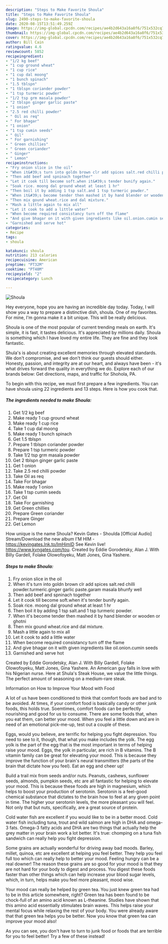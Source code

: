 ```yaml
---
description: "Steps to Make Favorite Shoula"
title: "Steps to Make Favorite Shoula"
slug: 2490-steps-to-make-favorite-shoula
date: 2020-08-15T13:51:49.259Z
image: https://img-global.cpcdn.com/recipes/ae4b2d643a16a8f6/751x532cq70/shoula-recipe-main-photo.jpg
thumbnail: https://img-global.cpcdn.com/recipes/ae4b2d643a16a8f6/751x532cq70/shoula-recipe-main-photo.jpg
cover: https://img-global.cpcdn.com/recipes/ae4b2d643a16a8f6/751x532cq70/shoula-recipe-main-photo.jpg
author: Bill Cain
ratingvalue: 4.6
reviewcount: 5852
recipeingredient:
- "1/2 kg beef"
- "1 cup ground wheat"
- "1 cup rice"
- "1 cup dal moong"
- "1 bunch spinach"
- "1.5 tblspn"
- "1 tblspn coriander powder"
- "1 tsp turmeric powder"
- "1/2 tsp grm masala powder"
- "2 tblspn ginger garlic paste"
- "1 onion"
- "2.5 red chilli powder"
- " Oil as req"
- " For bhagar"
- "1 onion"
- "1 tsp cumin seeds"
- " Oil"
- " For garnishing"
- " Green chillies"
- " Green coriander"
- " Ginger"
- " Lemon"
recipeinstructions:
- "Fry onion slice in the oil"
- "When it&#39;s turn into goldn brown clr add spices salt.red chilli powder.turmeric.ginger garlic paste.garam masala bhunfy well"
- "Then add beef and spninach together"
- "Let it cook till become soft.when it&#39;s tender bunify again."
- "Soak rice. moong dal ground wheat at least 1 hr"
- "Then boil it by adding 1 tsp salt.and 1 tsp turmeric powder."
- "When it&#39;s become tender then mashed it by hand blender or wooden or ghotni"
- "Then mix gound wheat.rice and dal mixture."
- "Mash a little again to mix all"
- "Let it cook to add a little water"
- "When become required consistancy turn off the flame"
- "And give bhagar on it with given ingredients like oil.onion.cumin seeds"
- "Garnished and serve hot"
categories:
- Recipe
tags:
- shoula

katakunci: shoula 
nutrition: 213 calories
recipecuisine: American
preptime: "PT32M"
cooktime: "PT40M"
recipeyield: "2"
recipecategory: Lunch

---
```



![Shoula](https://img-global.cpcdn.com/recipes/ae4b2d643a16a8f6/751x532cq70/shoula-recipe-main-photo.jpg)

Hey everyone, hope you are having an incredible day today. Today, I will show you a way to prepare a distinctive dish, shoula. One of my favorites. For mine, I'm gonna make it a bit unique. This will be really delicious.

Shoula is one of the most popular of current trending meals on earth. It's simple, it is fast, it tastes delicious. It's appreciated by millions daily. Shoula is something which I have loved my entire life. They are fine and they look fantastic.

Shula&#39;s is about creating excellent memories through elevated standards. We don&#39;t compromise, and we don&#39;t think our guests should either. Honesty, passion, and integrity are at our heart, and always have been - it&#39;s what drives forward the quality in everything we do. Explore each of our brands below: Get directions, maps, and traffic for Shohola, PA.


To begin with this recipe, we must first prepare a few ingredients. You can have shoula using 22 ingredients and 13 steps. Here is how you cook that.

<!--inarticleads1-->

##### The ingredients needed to make Shoula:

1. Get 1/2 kg beef
1. Make ready 1 cup ground wheat
1. Make ready 1 cup rice
1. Take 1 cup dal moong
1. Make ready 1 bunch spinach
1. Get 1.5 tblspn
1. Prepare 1 tblspn coriander powder
1. Prepare 1 tsp turmeric powder
1. Take 1/2 tsp grm masala powder
1. Get 2 tblspn ginger garlic paste
1. Get 1 onion
1. Take 2.5 red chilli powder
1. Take  Oil as req
1. Take  For bhagar
1. Make ready 1 onion
1. Take 1 tsp cumin seeds
1. Get  Oil
1. Take  For garnishing
1. Get  Green chillies
1. Prepare  Green coriander
1. Prepare  Ginger
1. Get  Lemon


How unique is the name Shoula? Kevin Gates - Shoulda [Official Audio] Stream/Download the new album I&#39;M HIM - https://kevingates.lnk.to/ImHimID See Kevin live! https://www.kvngates.com/tou. Created by Eddie Gorodetsky, Alan J. With Billy Gardell, Folake Olowofoyeku, Matt Jones, Gina Yashere. 

<!--inarticleads2-->

##### Steps to make Shoula:

1. Fry onion slice in the oil
1. When it&#39;s turn into goldn brown clr add spices salt.red chilli powder.turmeric.ginger garlic paste.garam masala bhunfy well
1. Then add beef and spninach together
1. Let it cook till become soft.when it&#39;s tender bunify again.
1. Soak rice. moong dal ground wheat at least 1 hr
1. Then boil it by adding 1 tsp salt.and 1 tsp turmeric powder.
1. When it&#39;s become tender then mashed it by hand blender or wooden or ghotni
1. Then mix gound wheat.rice and dal mixture.
1. Mash a little again to mix all
1. Let it cook to add a little water
1. When become required consistancy turn off the flame
1. And give bhagar on it with given ingredients like oil.onion.cumin seeds
1. Garnished and serve hot


Created by Eddie Gorodetsky, Alan J. With Billy Gardell, Folake Olowofoyeku, Matt Jones, Gina Yashere. An American guy falls in love with his Nigerian nurse. Here at Shula&#39;s Steak House, we value the little things. The perfect amount of seasoning on a medium-rare steak. 

Information on How to Improve Your Mood with Food


A lot of us have been conditioned to think that comfort foods are bad and to be avoided. At times, if your comfort food is basically candy or other junk foods, this holds true. Soemtimes, comfort foods can be perfectly nourishing and good for us to consume. There are some foods that, when you eat them, can better your mood. When you feel a little down and are in need of an emotional pick-me-up, test out a couple of these.

Eggs, would you believe, are terrific for helping you fight depression. You need to see to it, though, that what you make includes the yolk. The egg yolk is the part of the egg that is the most important in terms of helping raise your mood. Eggs, the yolk in particular, are rich in B vitamins. The B vitamin family can be great for elevating your mood. This is because they improve the function of your brain's neural transmitters (the parts of the brain that dictate how you feel). Eat an egg and cheer up!

Build a trail mix from seeds and/or nuts. Peanuts, cashews, sunflower seeds, almonds, pumpkin seeds, etc are all fantastic for helping to elevate your mood. This is because these foods are high in magnesium, which helps to boost your production of serotonin. Serotonin is a feel-good chemical substance that dictates to the brain how to feel at any given point in time. The higher your serotonin levels, the more pleasant you will feel. Not only that but nuts, specifically, are a great source of protein.

Cold water fish are excellent if you would like to be in a better mood. Cold water fish including tuna, trout and wild salmon are high in DHA and omega-3 fats. Omega-3 fatty acids and DHA are two things that actually help the grey matter in your brain work a lot better. It's true: chomping on a tuna fish sandwich can really help you fight depression. 

Some grains are actually wonderful for driving away bad moods. Barley, millet, quinoa, etc are excellent at helping you feel better. They help you feel full too which can really help to better your mood. Feeling hungry can be a real downer! The reason these grains are so good for your mood is that they are not hard for your body to digest and process. You digest these foods faster than other things which can help increase your blood sugar levels, which, in turn, helps make you feel more pleasant, mood wise.

Your mood can really be helped by green tea. You just knew green tea had to be in this article somewhere, right? Green tea has been found to be chock-full of an amino acid known as L-theanine. Studies have shown that this amino acid essentially stimulates brain waves. This helps raise your mental focus while relaxing the rest of your body. You were already aware that that green tea helps you be better. Now you know that green tea can improve your mood also!

As you can see, you don't have to turn to junk food or foods that are terrible for you to feel better! Try a few of these instead!

